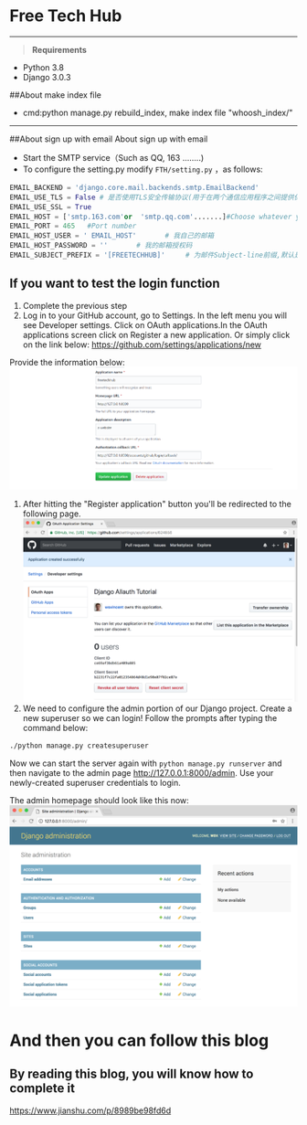 # Free Tech Hub

---

> **Requirements**

- Python 3.8
- Django 3.0.3

##About make index file 
- cmd:python manage.py rebuild_index, make index file "whoosh_index/"
---
##About sign up with email About sign up with email
-  Start the SMTP service（Such as QQ, 163 ........)
-  To configure the setting.py
modify   `FTH/setting.py` ，as follows:

```python
EMAIL_BACKEND = 'django.core.mail.backends.smtp.EmailBackend'
EMAIL_USE_TLS = False # 是否使用TLS安全传输协议(用于在两个通信应用程序之间提供保密性和数据完整性。)
EMAIL_USE_SSL = True 
EMAIL_HOST = ['smtp.163.com'or  'smtp.qq.com'.......]#Choose whatever you use
EMAIL_PORT = 465   #Port number
EMAIL_HOST_USER = ' EMAIL_HOST'       # 我自己的邮箱
EMAIL_HOST_PASSWORD = ''       # 我的邮箱授权码
EMAIL_SUBJECT_PREFIX = '[FREETECHHUB]'     # 为邮件Subject-line前缀,默认是'[django]'
```

## If you want to test the login function
1. Complete the previous step
1. Log in to your GitHub account, go to Settings. In the left menu you will see Developer settings. Click on OAuth applications.In the OAuth applications screen click on Register a new application. Or simply click on the link below:
 https://github.com/settings/applications/new

 Provide the information below:
 ![avatar](/image/readme/1.png)
1. After hitting the "Register application" button you'll be redirected to the following page.
![avatar](/image/readme/2.png)
1. We need to configure the admin portion of our Django project. Create a new superuser so we can login! Follow the prompts after typing the command below:
```bash
./python manage.py createsuperuser
```
Now we can start the server again with `python manage.py runserver` and then navigate to the admin page http://127.0.0.1:8000/admin. Use your newly-created superuser credentials to login.

The admin homepage should look like this now:
![avatar](/image/readme/3.png)
# And then you can follow this blog 
## By reading this blog, you will know how to complete it
https://www.jianshu.com/p/8989be98fd6d
